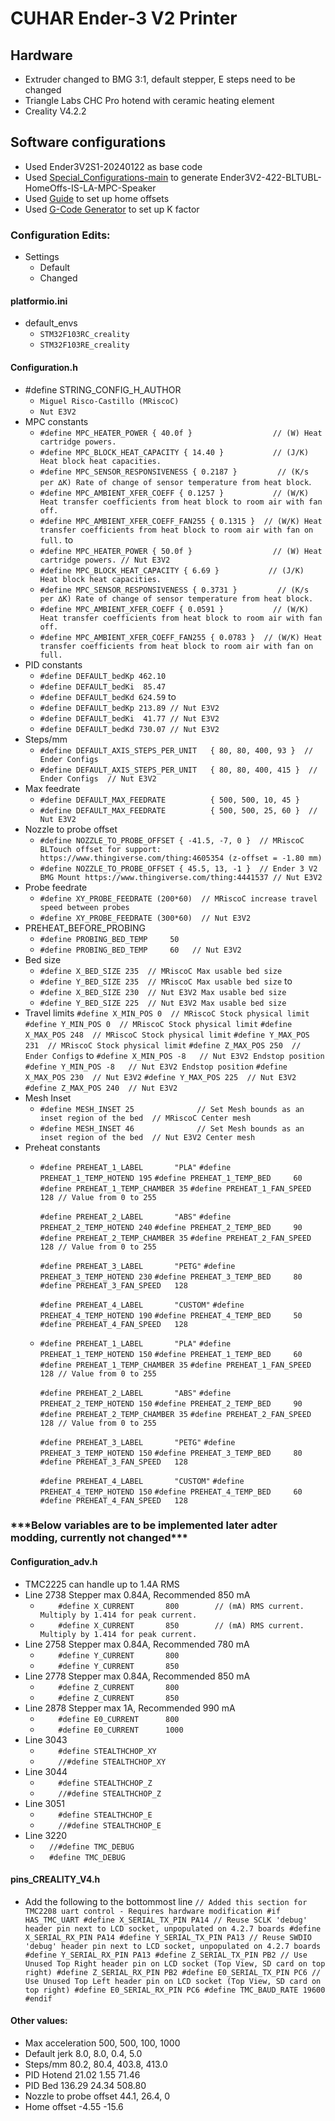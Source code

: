 # CUHAR Ender-3 V2 Printer
## Hardware
- Extruder changed to BMG 3:1, default stepper, E steps need to be changed
- Triangle Labs CHC Pro hotend with ceramic heating element
- Creality V4.2.2

## Software configurations
 - Used Ender3V2S1-20240122 as base code
 - Used [Special_Configurations-main](https://github.com/mriscoc/Special_Configurations/tree/1f203219427769a8674613fe5657bb9468ff2431) to generate Ender3V2-422-BLTUBL-HomeOffs-IS-LA-MPC-Speaker
 - Used [Guide](https://manuelmclure.github.io/ConfiguringLeveling.html#:~:text=The%20world%20of%20UBL%20%2D%20Machine%20limits%20and%20bed%20position,-The%20most%20important&text=It%20has%20a%20physical%20bed,bed%20on%20all%20four%20sides) to set up home offsets
 - Used [G-Code Generator](https://marlinfw.org/tools/lin_advance/k-factor.html) to set up K factor
### Configuration Edits:
- Settings
  - Default
  - Changed

#### platformio.ini
- default_envs
  - `STM32F103RC_creality`
  - `STM32F103RE_creality`

#### Configuration.h
- #define STRING_CONFIG_H_AUTHOR
  - `Miguel Risco-Castillo (MRiscoC)`
  - `Nut E3V2`
- MPC constants
  - `#define MPC_HEATER_POWER { 40.0f }                  // (W) Heat cartridge powers.`
  - `#define MPC_BLOCK_HEAT_CAPACITY { 14.40 }           // (J/K) Heat block heat capacities.`
  - `#define MPC_SENSOR_RESPONSIVENESS { 0.2187 }         // (K/s per ∆K) Rate of change of sensor temperature from heat block`.
  - `#define MPC_AMBIENT_XFER_COEFF { 0.1257 }           // (W/K) Heat transfer coefficients from heat block to room air with fan off.`
  - `#define MPC_AMBIENT_XFER_COEFF_FAN255 { 0.1315 }  // (W/K) Heat transfer coefficients from heat block to room air with fan on full.`
  to
  - `#define MPC_HEATER_POWER { 50.0f }                  // (W) Heat cartridge powers. // Nut E3V2`
  - `#define MPC_BLOCK_HEAT_CAPACITY { 6.69 }           // (J/K) Heat block heat capacities.`
  - `#define MPC_SENSOR_RESPONSIVENESS { 0.3731 }         // (K/s per ∆K) Rate of change of sensor temperature from heat block.`
  - `#define MPC_AMBIENT_XFER_COEFF { 0.0591 }           // (W/K) Heat transfer coefficients from heat block to room air with fan off.`
  - `#define MPC_AMBIENT_XFER_COEFF_FAN255 { 0.0783 }  // (W/K) Heat transfer coefficients from heat block to room air with fan on full.`
- PID constants
  - `#define DEFAULT_bedKp 462.10`
  - `#define DEFAULT_bedKi  85.47`
  - `#define DEFAULT_bedKd 624.59`
  to
  - `#define DEFAULT_bedKp 213.89 // Nut E3V2`
  - `#define DEFAULT_bedKi  41.77 // Nut E3V2`
  - `#define DEFAULT_bedKd 730.07 // Nut E3V2`
- Steps/mm
  - `#define DEFAULT_AXIS_STEPS_PER_UNIT   { 80, 80, 400, 93 }  // Ender Configs`
  - `#define DEFAULT_AXIS_STEPS_PER_UNIT   { 80, 80, 400, 415 }  // Ender Configs  // Nut E3V2`
- Max feedrate
  - `#define DEFAULT_MAX_FEEDRATE          { 500, 500, 10, 45 }`
  - `#define DEFAULT_MAX_FEEDRATE          { 500, 500, 25, 60 }  // Nut E3V2`
- Nozzle to probe offset
  - `#define NOZZLE_TO_PROBE_OFFSET { -41.5, -7, 0 }  // MRiscoC BLTouch offset for support: https://www.thingiverse.com/thing:4605354 (z-offset = -1.80 mm)`
  - `#define NOZZLE_TO_PROBE_OFFSET { 45.5, 13, -1 }  // Ender 3 V2 BMG Mount https://www.thingiverse.com/thing:4441537 // Nut E3V2`
- Probe feedrate
  - `#define XY_PROBE_FEEDRATE (200*60)  // MRiscoC increase travel speed between probes`
  - `#define XY_PROBE_FEEDRATE (300*60)  // Nut E3V2`
- PREHEAT_BEFORE_PROBING
  - `#define PROBING_BED_TEMP     50`
  - `#define PROBING_BED_TEMP     60   // Nut E3V2`
- Bed size
  - `#define X_BED_SIZE 235  // MRiscoC Max usable bed size`
  - `#define Y_BED_SIZE 235  // MRiscoC Max usable bed size`
  to
  - `#define X_BED_SIZE 230  // Nut E3V2 Max usable bed size`
  - `#define Y_BED_SIZE 225  // Nut E3V2 Max usable bed size`
- Travel limits
    `#define X_MIN_POS 0  // MRiscoC Stock physical limit`
    `#define Y_MIN_POS 0  // MRiscoC Stock physical limit`
    `#define X_MAX_POS 248  // MRiscoC Stock physical limit`
    `#define Y_MAX_POS 231  // MRiscoC Stock physical limit`
    `#define Z_MAX_POS 250  // Ender Configs`
    to
    `#define X_MIN_POS -8   // Nut E3V2 Endstop position`
    `#define Y_MIN_POS -8   // Nut E3V2 Endstop position`
    `#define X_MAX_POS 230  // Nut E3V2`
    `#define Y_MAX_POS 225  // Nut E3V2`
    `#define Z_MAX_POS 240  // Nut E3V2`
- Mesh Inset
  - `#define MESH_INSET 25              // Set Mesh bounds as an inset region of the bed  // MRiscoC Center mesh  `
  - `#define MESH_INSET 46              // Set Mesh bounds as an inset region of the bed  // Nut E3V2 Center mesh`
- Preheat constants
  - `#define PREHEAT_1_LABEL       "PLA"`
    `#define PREHEAT_1_TEMP_HOTEND 195`
    `#define PREHEAT_1_TEMP_BED     60`
    `#define PREHEAT_1_TEMP_CHAMBER 35`
    `#define PREHEAT_1_FAN_SPEED     128 // Value from 0 to 255`

    `#define PREHEAT_2_LABEL       "ABS"`
    `#define PREHEAT_2_TEMP_HOTEND 240`
    `#define PREHEAT_2_TEMP_BED     90`
    `#define PREHEAT_2_TEMP_CHAMBER 35`
    `#define PREHEAT_2_FAN_SPEED     128 // Value from 0 to 255`

    `#define PREHEAT_3_LABEL       "PETG"`
    `#define PREHEAT_3_TEMP_HOTEND 230`
    `#define PREHEAT_3_TEMP_BED     80`
    `#define PREHEAT_3_FAN_SPEED   128`

    `#define PREHEAT_4_LABEL       "CUSTOM"`
    `#define PREHEAT_4_TEMP_HOTEND 190`
    `#define PREHEAT_4_TEMP_BED     50`
    `#define PREHEAT_4_FAN_SPEED   128`

  - `#define PREHEAT_1_LABEL       "PLA"`
    `#define PREHEAT_1_TEMP_HOTEND 150`
    `#define PREHEAT_1_TEMP_BED     60`
    `#define PREHEAT_1_TEMP_CHAMBER 35`
    `#define PREHEAT_1_FAN_SPEED    128 // Value from 0 to 255`

    `#define PREHEAT_2_LABEL       "ABS"`
    `#define PREHEAT_2_TEMP_HOTEND 150`
    `#define PREHEAT_2_TEMP_BED     90`
    `#define PREHEAT_2_TEMP_CHAMBER 35`
    `#define PREHEAT_2_FAN_SPEED    128 // Value from 0 to 255`

    `#define PREHEAT_3_LABEL       "PETG"`
    `#define PREHEAT_3_TEMP_HOTEND 150`
    `#define PREHEAT_3_TEMP_BED     80`
    `#define PREHEAT_3_FAN_SPEED   128`

    `#define PREHEAT_4_LABEL       "CUSTOM"`
    `#define PREHEAT_4_TEMP_HOTEND 150`
    `#define PREHEAT_4_TEMP_BED     60`
    `#define PREHEAT_4_FAN_SPEED   128`
  





### \*\*\*Below variables are to be implemented later adter modding, currently not changed***

#### Configuration_adv.h
- TMC2225 can handle up to 1.4A RMS
- Line 2738 Stepper max 0.84A, Recommended 850 mA
  - `    #define X_CURRENT       800        // (mA) RMS current. Multiply by 1.414 for peak current.`
  - `    #define X_CURRENT       850        // (mA) RMS current. Multiply by 1.414 for peak current.`
- Line 2758 Stepper max 0.84A, Recommended 780 mA
  - `    #define Y_CURRENT       800`
  - `    #define Y_CURRENT       850`
- Line 2778 Stepper max 0.84A, Recommended 850 mA
  - `    #define Z_CURRENT       800`
  - `    #define Z_CURRENT       850`
- Line 2878 Stepper max 1A, Recommended 990 mA
  - `    #define E0_CURRENT      800`
  - `    #define E0_CURRENT      1000`
- Line 3043
  - `    #define STEALTHCHOP_XY`
  - `    //#define STEALTHCHOP_XY`
- Line 3044
  - `    #define STEALTHCHOP_Z`
  - `    //#define STEALTHCHOP_Z`
- Line 3051
  - `    #define STEALTHCHOP_E`
  - `    //#define STEALTHCHOP_E`
- Line 3220
  - `  //#define TMC_DEBUG`
  - `  #define TMC_DEBUG`

#### pins_CREALITY_V4.h
 - Add the following to the bottommost line
`
// Added this section for TMC2208 uart control - Requires hardware modification
#if HAS_TMC_UART
#define X_SERIAL_TX_PIN PA14 // Reuse SCLK 'debug' header pin next to LCD socket, unpopulated on 4.2.7 boards
#define X_SERIAL_RX_PIN PA14
#define Y_SERIAL_TX_PIN PA13 // Reuse SWDIO 'debug' header pin next to LCD socket, unpopulated on 4.2.7 boards
#define Y_SERIAL_RX_PIN PA13
#define Z_SERIAL_TX_PIN PB2 // Use Unused Top Right header pin on LCD socket (Top View, SD card on top right)
#define Z_SERIAL_RX_PIN PB2
#define E0_SERIAL_TX_PIN PC6 // Use Unused Top Left header pin on LCD socket (Top View, SD card on top right)
#define E0_SERIAL_RX_PIN PC6
#define TMC_BAUD_RATE 19600
#endif
`

#### Other values:
- Max acceleration 500, 500, 100, 1000
- Default jerk 8.0, 8.0, 0.4, 5.0
- Steps/mm 80.2, 80.4, 403.8, 413.0
- PID Hotend 21.02 1.55 71.46
- PID Bed 136.29 24.34 508.80
- Nozzle to probe offset 44.1, 26.4, 0
- Home offset -4.55 -15.6
